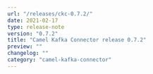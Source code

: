 ```yaml
---
url: "/releases/ckc-0.7.2/"
date: 2021-02-17
type: release-note
version: "0.7.2"
title: "Camel Kafka Connector release 0.7.2"
preview: ""
changelog: ""
category: "camel-kafka-connector"
---
```

